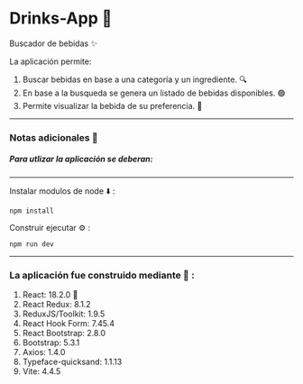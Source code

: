 # Drinks-App 🍹

Buscador de bebidas ✨

La aplicación permite: 

1. Buscar bebidas en base a una categoría y un ingrediente. 🔍
2. En base a la busqueda se genera un listado de bebidas disponibles. 🟢
3. Permite visualizar la bebida de su preferencia. 📄

---

### Notas adicionales 📗

##### Para utlizar la aplicación se deberan:

---

Instalar modulos de node ⬇️ :

```
npm install
```

Construir ejecutar ⚙️ :

```
npm run dev
```

---

### La aplicación fue construido mediante 🔧 :

1. React: 18.2.0 🚀
2. React Redux: 8.1.2
3. ReduxJS/Toolkit: 1.9.5
4. React Hook Form: 7.45.4
5. React Bootstrap: 2.8.0
6. Bootstrap: 5.3.1
7. Axios: 1.4.0
8. Typeface-quicksand: 1.1.13
9. Vite: 4.4.5

